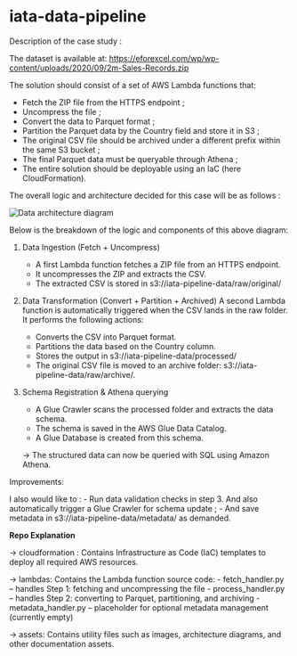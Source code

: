 # iata-data-pipeline

Description of the case study :

The dataset is available at: https://eforexcel.com/wp/wp-content/uploads/2020/09/2m-Sales-Records.zip

The solution should consist of a set of AWS Lambda functions that:
- Fetch the ZIP file from the HTTPS endpoint ;
- Uncompress the file ;
- Convert the data to Parquet format ;
- Partition the Parquet data by the Country field and store it in S3 ;
- The original CSV file should be archived under a different prefix within the same S3 bucket ;
- The final Parquet data must be queryable through Athena ;
- The entire solution should be deployable using an IaC (here CloudFormation).

The overall logic and architecture decided for this case will be as follows :

![Data architecture diagram](iata-data-pipeline/assets/data_architecture.png)

Below is the breakdown of the logic and components of this above diagram:

1. Data Ingestion (Fetch + Uncompress)

    - A first Lambda function fetches a ZIP file from an HTTPS endpoint.
    - It uncompresses the ZIP and extracts the CSV.
    - The extracted CSV is stored in s3://iata-pipeline-data/raw/original/

2. Data Transformation (Convert + Partition + Archived)
A second Lambda function is automatically triggered when the CSV lands in the raw folder. It performs the following actions:
    - Converts the CSV into Parquet format.
    - Partitions the data based on the Country column.
    - Stores the output in s3://iata-pipeline-data/processed/
    - The original CSV file is moved to an archive folder: s3://iata-pipeline-data/raw/archive/.

3. Schema Registration & Athena querying
    - A Glue Crawler scans the processed folder and extracts the data schema.
    - The schema is saved in the AWS Glue Data Catalog.
    - A Glue Database is created from this schema.

    -> The structured data can now be queried with SQL using Amazon Athena.

Improvements:

I also would like to :
    - Run data validation checks in step 3. And also automatically trigger a Glue Crawler for schema update ;
    - And save metadata in s3://iata-pipeline-data/metadata/ as demanded.


**Repo Explanation**

-> cloudformation :
    Contains Infrastructure as Code (IaC) templates to deploy all required AWS resources.

-> lambdas:
    Contains the Lambda function source code:
        - fetch_handler.py – handles Step 1: fetching and uncompressing the file
        - process_handler.py – handles Step 2: converting to Parquet, partitioning, and archiving
        - metadata_handler.py – placeholder for optional metadata management (currently empty)

-> assets:
    Contains utility files such as images, architecture diagrams, and other documentation assets.
